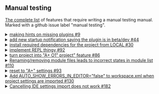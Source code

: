 ## Manual testing ##

[The complete list](https://github.com/Aalto-LeTech/intellij-plugin/labels/manual%20testing) of features that require writing
a manual testing manual. Marked with a github issue label "manual testing".


<details>
  <summary>
    <a href="https://github.com/Aalto-LeTech/intellij-plugin/issues/9">making hints on missing plugins #9</a>
  </summary>
  <div>
    <h5>Part 1. Checking missing plugins</h5>
    <ol>
      <li>Ensure "Scala" plugin is not installed <b>(File | Settings | Plugins | Marketplace)</b></li>
      <li>Restart an IDE</li>
      <li>Observe a notification saying
        <br/>
        <i>
        "A+
        The additional plugin(s) must be installed and enabled for the A+ plugin to work properly (Scala).
        <br/>
        <a href="">Install missing (Scala) plugin(s).</a>"
       </i>
      </li>
      <li>Click on the highlighted part of the notification, approve restart of the IDE</li>
      <li>After the restart is done, ensure there is no notification anymore</li>
    </ol>
  </div>
  <div>
    <h5>Part 2. Checking disabled plugins</h5>
    <ol>
      <li>Ensure 'Scala' plugin is installed and disabled
        <img src="images/%239_disable_plugin.png" alt="Ensure 'Scala' plugin is installed and disabled">
      </li>
      <li>Restart an IDE</li>
      <li>Observe a notification
        <img src="images/%239_enable_plugins_notification.png" alt="Observe a notification">
      </li>
      <li>Click on the highlighted part of the notification</li>
      <li>Check the notification became inactive
        <img src="images/%239_notification_inactive.png" alt="Check the notification became inactive">
      </li>
      <li>After the restart is done, ensure there is no notification anymore</li>
    </ol>  
  </div>
</details>
<details>
  <summary>
    <a href="https://github.com/Aalto-LeTech/intellij-plugin/issues/44">add new startup notification saying the plugin is in beta/dev #44</a>
  </summary>
  <div>
    <h5>Checking the notification regard the current A+ Course plugin version</h5>
    <ol>
      <li>Ensure "A+ Course" plugin is installed <b>(File | Settings | Plugins | Installed)</b> and check the plugin version from the plugin window or <a href="https://plugins.jetbrains.com/plugin/13634-a-plugin-for-intellij/versions">online.</a></li>
      <li>Restart an IDE</li>
      <li>Observe a notification saying and ensure the version matches the one shown for the plugin.
        <br/>
        <i>
          "A+ Courses plugin is under development: You are using version <b>0.1.0</b> of A+ Courses plugin, which is a pre-release version of the plugin and still under development. Some features of this plugin are still probably missing, and the plugin is not yet tested thoroughly. Use this plugin with caution and on your own risk!
       </i>
      </li>
      <li>The notification should remain after the restart is done.</li>
    </ol>
  </div>
</details>
<details>
  <summary>
    <a href="https://github.com/Aalto-LeTech/intellij-plugin/issues/30">install required
    dependencies for the project from LOCAL #30</a>
  </summary>
  <div>
    <h5>Part 1. Importing a module by double-clicking it</h5>
    <ol>
      <li>Create a new project.</li>
      <li>
        Open the <em>Modules</em> tool window (if it is not open). <sub>You may have to wait a
        few seconds for the list of modules to be initialized. If the initialization takes more
        than 10&nbsp;seconds, consider it an error.</sub>
      </li>
      <li>Select <em>GoodStuff</em> from the list and double click it.</li>
      <li>
        Ensure that <em>GoodStuff</em> and <em>O1Library</em> appear as loaded modules in the
        project tree, and their contents match the image below:<br/>
        <img src="images/30_module_loaded.png" alt="GoodStuff and O1Library contents" />
      </li>
      <li>
        Ensure that <em>GoodStuff</em> and <em>O1Library</em> are marked <em>Installed</em> in the
        <em>Modules</em> tool window.
      </li>
      <li>
        From <i>File</i> menu, open <i>Project Structure...</i> and navigate to <i>Modules</i> page
        (under <i>Project Settings</i>).  Ensure that <em>GoodStuff</em> and <em>O1Library</em> are
        listed there and neither of them is marked red (signaling missing dependencies).
      </li>
    </ol>
  </div>
  <div>
    <h5>Part 2. Importing a module using context menu.</h5>
    <ol>
      <li>
        Continuing from <strong>Part 1</strong>, right-click a non-installed module of your choice
        in the <em>Modules</em> tool window. <sub>On Mac with only one mouse button, you may need
        to use some other gesture to open a context menu, like holding <em>Ctrl</em> key while
        clicking. Use the way that is standard to the system.</sub>
      </li>
      <li>Ensure that a pop-up menu appears next to the mouse pointer.</li>
      <li>Click <em>Import A+ Module</em> menu item.</li>
      <li>
        Ensure that the module appears in the project tree. <sub>If module has dependencies, those
        are imported too. If other modules appear in the project tree in this step, you can assume
        they are dependencies of the module you chose and ignore them.</sub>
      </li>
      <li>
        Ensure that the module is marked <em>Installed</em> in the <em>Modules</em> tool window.
      </li>
    </ol>
  </div>
  <div>
    <h5>Part 3. Importing multiple modules using toolbar button.</h5>
    <ol>
      <li>
        Continuing from <strong>Part 2</strong>, select multiple non-installed modules in the
        <em>Modules</em> tool window by clicking them while holding <em>Ctrl</em> key.
        <sub>Again, Mac may do things differently, so use the way to select multiple items that is
        standard to the system.</sub>
      </li>
      <li>
        Click <em>Import A+ Module</em> toolbar button on the top of the <em>Modules</em> tool
        window. <sub>The button is denoted with a "download" icon.</sub>
      </li>
      <li>
        Ensure that the selected modules appear in the project tree. <sub>Again, in case other
        modules appear there as well, assume they are appropriate dependencies and ignore them.
        </sub>
      </li>
      <li>
        Ensure that the modules you selected are marked <em>Installed</em> in the <em>Modules</em>
        tool window.
      </li>
    </ol>
  </div>
</details>
<details>
  <summary>
    <a href="https://github.com/Aalto-LeTech/intellij-plugin/issues/92">implement REPL thingy #92</a>
  </summary>
  <div>
    <h5>Part 1. Importing a module</h5>
    <ol>
      <li>Create a new project.</li>
      <li>
        Open the <em>Modules</em> tool window (if it is not open). <sub>You may have to wait a
        few seconds for the list of modules to be initialized. If the initialization takes more
        than 10&nbsp;seconds, consider it an error.</sub>
      </li>
      <li>Select <em>GoodStuff</em> from the list and double click it to install the module.</li>
    </ol>
  </div>
  <div>
      <h5>Part 2. Verifying the REPL</h5>
      <ol>
        <li>Ensure Scala Plugin is installed and enabled</li>
        <li>Ensure Scala SDK is set properly <b>(File | Project Structure | Global Libraries | Add | Scala SDK)</b></li>
        <li>Open REPL by choosing a folder or a file within <em>GoodStuff</em> module <a href="https://confluence.jetbrains.com/pages/viewpage.action?pageId=53326891">(how-to)</a></li>
        <div>
          <h6>Part 2.1. REPL configuration dialog is shown, checkbox unchecked</h6>
            <ol>
            <li>When the REPL configuration dialog, that looks like the following image is shown, uncheck the "Don't show this window again" checkbox, click <em>OK</em>.<img src="images/%2392_REPL_configuration_dialog_initial.png" alt="REPL dialog" /></li>
            <li>Ensure the REPL that looks like the next one is shown. <img src="images/%2366_scala_REPL_workDir_and_classPath.png" alt="REPL" style="max-width: 50;max-width: 56% !important;"/></li>
            <li>Close the REPL and start it again.</li>
            <li>Ensure the REPL configuration dialog is shown, click "Cancel".</li>
            </ol>
        </div>
        <div>
          <h6>Part 2.2. REPL configuration dialog is shown, checkbox unchecked, valid changes</h6>
            <ol>
            <li>When the REPL configuration dialog, that looks like previous image is shown, uncheck the "Don't show this window again" checkbox.</li>
            <li>Under "User classpath and SDK of module" change the module to be <em>"O1Library"</em>, also select <em>"O1Library"</em>'s files source as a "Working directory", click <em>OK</em>.</li>
            <li>Ensure the REPL that looks like like the next one is shown, then close REPL. <img src="images/%2392_changed_module.png" alt="REPL" /></li>             
            </ol>
        </div> 
        <div>
          <h6>Part 2.3. REPL configuration dialog is shown, checkbox unchecked, invalid changes</h6>
            <ol>
            <li>When the REPL configuration dialog, that looks like previous image is shown, uncheck the "Don't show this window again" checkbox.</li>
            <li>Under "User classpath and SDK of module" change the module to be <em>"O1Library"</em>, also select <em>"GoodStuff"</em>'s files source as a "Working directory", click <em>OK</em>.</li>
            <li>Ensure the REPL that looks like the next image is shown, close the REPL.<img src="images/%2392_mixed_case_changed.png" alt="REPL" /></li>
            </ol>
        </div>
        <div>              
          <h6>Part 2.4. REPL configuration dialog is cancelled</h6>
          <ol>
          <li>Click <em>Cancel</em> when the REPL configuration dialog is shown and observe nothing happens.</li>
          </ol>
         </div>               
        <div>
          <h6>Part 2.5. REPL configuration dialog is shown, checkbox checked</h6>
          <ol>
          <li>Click <em>OK</em> when the REPL configuration dialog, that looks like the one displayed is shown.</li>
          <li>Ensure proper REPL is started.</li>
          <li>Close the REPL and start it again.</li>
          <li>Ensure the no REPL configuration dialog is shown.</li>
          </ol>
        </div>
        <h6>After each sub-part (2.x)</h6>
        <li>When the console opens, check, that the name of the REPL contains the name of the <em>GoodStuff</em> (selected module or "&lt;?&gt;")</li>
        <li>Next, type into the REPL prompt: <i>sys.props("user.dir")</i>
        </li>
        <li>Make sure, that the output directory is where the <em>GoodStuff</em> (selected) module resides</li>
        <li>Next, type into the REPL prompt: <i>sys.props("java.class.path")</i></li>
        <li>Make sure, that the output classpath contains the <em>GoodStuff</em> (selected) module, the complete result should look approximately like this:
        <img src="images/%2366_scala_REPL_workDir_and_classPath.png" alt="REPL" /><br/>
        </li>
      </ol>
    </div>
</details>
<details>
  <summary>
    <a href="https://github.com/Aalto-LeTech/intellij-plugin/issues/86">turn project into "A+ O1" project" feature #86</a>
  </summary>
  <div>
    <h5>Creating a Course Project</h5>
    <ol>
      <li>Start the IDE and observe that the "Modules" tool window is empty (no course loaded).</li>
      <li>From the A+ menu at the top, select "Turn Project into A+ Course Project</li>
      <li>
        An information dialog should appear notifying that the plugin will adjust IntelliJ
        IDEA settings. Check the opt out check box.
      </li>
      <li>Observe that the project gets reloaded (may appear as a quick "flash").</li>
      <li>The "Modules" tool window should now have a list of O1 modules.</li>
      <li>
        The .idea directory should contain O1 project settings (for an example scala_settings.xml).
      </li>
      <li>
        Run the "Turn Project into A+ Course Project" action again, this time not opting out of the
        IDE settings adjustments.
      </li>
      <li>The plugin should prompt you to restart the plugin, do so.</li>
      <li>The IDE should now have the dark theme from the O1 IDE settings.</li>
      <li>
        When the project gets opened, the plugin should recognize that the project is a O1 project
        and update the "Modules" tool window with O1 modules. 
      </li>
      <li>
        Using the "Turn Project Into A+ Course Project" action without a working internet connection
        should result in an error message.
      </li>
      <li>
        Using the "Turn Project Into A+ Course Project" action again should not import the already
        imported IDE settings again.
      </li>
    </ol>
  </div>
</details>
<details>
  <summary>
    <a href="https://github.com/Aalto-LeTech/intellij-plugin/issues/110">Renaming/removing module files leads to incorrect states in module list #110</a>
  </summary>
  <div>
    <h5>Part 1. Removing a module</h5>
    <ol>
      <li>Create a new project and import <i>GoodStuff</i> module.</li>
      <li>Right click the <i>O1Library</i> from the project tree and choose <i>Remove Module</i> from the popup menu.</li>
      <li>Choose <i>Remove</i> from the popup window.</li>
      <li>Ensure that <i>O1Library</i> is marked not installed in the modules list.</li>
      <li>Ensure that <i>GoodStuff</i> is marked "error in dependencies" in the modules list.</li>
    </ol>
  </div>
  <div>
    <h5>Part 2. Reinstalling a module</h5>
    <ol>
      <li>Continuing from Part 1, double-click <i>O1Library</i> in the modules list to re-install it.</li>
      <li>Ensure that <i>O1Library</i> shows loaded as a module in the project tree (it has the blue square symbol).</li>
      <li>Ensure that <i>O1Library</i> and <i>GoodStuff</i> are marked installed in the modules list.</li>
    </ol>
  </div>
  <div>
    <h5>Part 3. Removing and reinstalling Scala SDK</h5>
    <ol>
      <li>Continuing from Part 3, delete the directory of Scala SDK inside the <code>lib</code> directory.</li>
      <li>Ensure that <i>O1Library</i> and <i>GoodStuff</i> are marked "error in dependencies" in the modules list.</li>
      <li>Double-click <i>O1Library</i> in the modules list to re-install it.</li>
      <li>Ensure that <i>O1Library</i> and <i>GoodStuff</i> are marked installed in the modules list.</li>
    </ol>
  </div>
</details>
<details>
  <summary>
    <a href="https://github.com/Aalto-LeTech/intellij-plugin/issues/93">reset to "A+" settings #93</a>
  </summary>
  <div>
    <h5>Resetting A+ Courses Settings</h5>
    <ol>
      <li>Start the REPL for a module and check the "Don't show this window again" checkbox.</li>
      <li>Start the REPL for a module again and ensure that the window isn't shown again.</li>
      <li>From the A+ menu at the top, select "Reset A+ Courses Plugin Settings".</li>
      <li>Start the REPL for a module again and observe that the window is shown again.</li>
    </ol>
  </div>
</details>
<details>
  <summary>
    <a href="https://github.com/Aalto-LeTech/intellij-plugin/issues/130">
      Add AUTO_SHOW_ERRORS_IN_EDITOR="false" to workspace.xml when project settings are imported #130
    </a>
  </summary>
  <div>
    <h5>Importing project settings</h5>
    <ol>
      <li>Use the "Turn Project Into A+ Course Project" menu item to import project settings.</li>
      <li>Open the file <code>.idea/workspace.xml</code>.</li>
      <li>
        Ensure that it contains the following:
        <pre>
&lt;component name="CompilerWorkspaceConfiguration">
  &lt;option name="AUTO_SHOW_ERRORS_IN_EDITOR" value="false" />
&lt;/component></pre>
      </li>
      <li>Use the "Turn Project Into A+ Course Project" menu item again.</li>
      <li>
        If <code>workspace.xml</code> now contains option entry multiple times, save the
        <code>workspace.xml</code> file and ensure that the duplicate gets removed.
      </li>
    </ol>
  </div>
</details>
<details>
  <summary>
    <a href="https://github.com/Aalto-LeTech/intellij-plugin/issues/182">
      Cancelling IDE settings import does not work #182
    </a>
  </summary>
  <div>
    <h5>Course Project Action Dialog</h5>
    <ol>
      <li>From the A+ menu select "Turn Project Into A+ Course Project".</li>
      <li>Observe that the dialog mentions the course name "O1".</li>
      <li>Observe that by default the restart checkbox is checked and the opt out checkbox isn't.</li>
      <li>Observe that checking the opt out checkbox disables the restart checkbox.</li>
      <li>Select "Cancel" and observe that nothing has changed in the project.</li>
      <li>Select "Turn Project Into A+ Course Project" again.</li>
      <li>Select "OK" with the default selections and observe that the IDE restarts.</li>
      <li>Select "Turn Project Into A+ Course Project" again.</li>
      <li>Observe that the dialog mentions that IDE settings are already imported for O1.</li>
      <li>Observe that the restart checkbox is unchecked and not enabled.</li>
      <li>Observe that the opt out checkbox is checked and not enabled.</li>
    </ol>
  </div>
</details>
